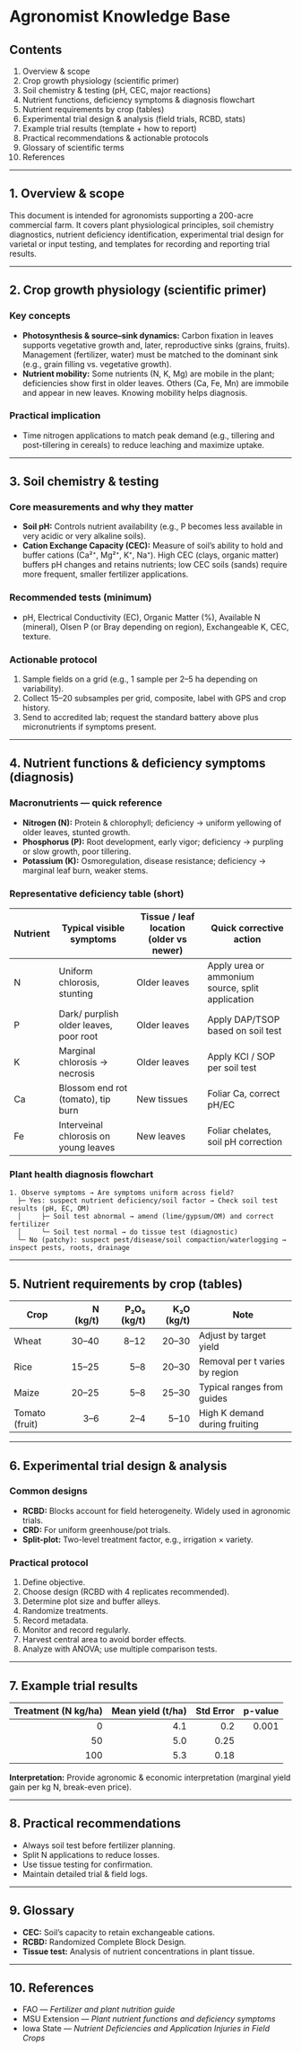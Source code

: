 # Agronomist Knowledge Base

## Contents
1. Overview & scope  
2. Crop growth physiology (scientific primer)  
3. Soil chemistry & testing (pH, CEC, major reactions)  
4. Nutrient functions, deficiency symptoms & diagnosis flowchart  
5. Nutrient requirements by crop (tables)  
6. Experimental trial design & analysis (field trials, RCBD, stats)  
7. Example trial results (template + how to report)  
8. Practical recommendations & actionable protocols  
9. Glossary of scientific terms  
10. References

---

## 1. Overview & scope
This document is intended for agronomists supporting a 200-acre commercial farm. It covers plant physiological principles, soil chemistry diagnostics, nutrient deficiency identification, experimental trial design for varietal or input testing, and templates for recording and reporting trial results.

---

## 2. Crop growth physiology (scientific primer)
### Key concepts
- **Photosynthesis & source–sink dynamics:** Carbon fixation in leaves supports vegetative growth and, later, reproductive sinks (grains, fruits). Management (fertilizer, water) must be matched to the dominant sink (e.g., grain filling vs. vegetative growth).
- **Nutrient mobility:** Some nutrients (N, K, Mg) are mobile in the plant; deficiencies show first in older leaves. Others (Ca, Fe, Mn) are immobile and appear in new leaves. Knowing mobility helps diagnosis.

### Practical implication
- Time nitrogen applications to match peak demand (e.g., tillering and post-tillering in cereals) to reduce leaching and maximize uptake.

---

## 3. Soil chemistry & testing
### Core measurements and why they matter
- **Soil pH:** Controls nutrient availability (e.g., P becomes less available in very acidic or very alkaline soils).
- **Cation Exchange Capacity (CEC):** Measure of soil’s ability to hold and buffer cations (Ca²⁺, Mg²⁺, K⁺, Na⁺). High CEC (clays, organic matter) buffers pH changes and retains nutrients; low CEC soils (sands) require more frequent, smaller fertilizer applications.

### Recommended tests (minimum)
- pH, Electrical Conductivity (EC), Organic Matter (%), Available N (mineral), Olsen P (or Bray depending on region), Exchangeable K, CEC, texture.

### Actionable protocol
1. Sample fields on a grid (e.g., 1 sample per 2–5 ha depending on variability).  
2. Collect 15–20 subsamples per grid, composite, label with GPS and crop history.  
3. Send to accredited lab; request the standard battery above plus micronutrients if symptoms present.

---

## 4. Nutrient functions & deficiency symptoms (diagnosis)
### Macronutrients — quick reference
- **Nitrogen (N):** Protein & chlorophyll; deficiency → uniform yellowing of older leaves, stunted growth.  
- **Phosphorus (P):** Root development, early vigor; deficiency → purpling or slow growth, poor tillering.  
- **Potassium (K):** Osmoregulation, disease resistance; deficiency → marginal leaf burn, weaker stems.

### Representative deficiency table (short)
| Nutrient | Typical visible symptoms | Tissue / leaf location (older vs newer) | Quick corrective action |
|----------|--------------------------|------------------------------------------|-------------------------|
| N        | Uniform chlorosis, stunting | Older leaves                              | Apply urea or ammonium source, split application |
| P        | Dark/ purplish older leaves, poor root | Older leaves                              | Apply DAP/TSOP based on soil test |
| K        | Marginal chlorosis → necrosis | Older leaves                              | Apply KCl / SOP per soil test |
| Ca       | Blossom end rot (tomato), tip burn | New tissues                               | Foliar Ca, correct pH/EC |
| Fe       | Interveinal chlorosis on young leaves | New leaves                                | Foliar chelates, soil pH correction |

### Plant health diagnosis flowchart
```
1. Observe symptoms → Are symptoms uniform across field?
  ├─ Yes: suspect nutrient deficiency/soil factor → Check soil test results (pH, EC, OM)
  │     ├─ Soil test abnormal → amend (lime/gypsum/OM) and correct fertilizer
  │     └─ Soil test normal → do tissue test (diagnostic)
  └─ No (patchy): suspect pest/disease/soil compaction/waterlogging → inspect pests, roots, drainage
```

---

## 5. Nutrient requirements by crop (tables)
| Crop  | N (kg/t) | P₂O₅ (kg/t) | K₂O (kg/t) | Note |
|-------|----------:|------------:|-----------:|------|
| Wheat | 30–40    | 8–12        | 20–30      | Adjust by target yield |
| Rice  | 15–25    | 5–8         | 20–30      | Removal per t varies by region |
| Maize | 20–25    | 5–8         | 25–30      | Typical ranges from guides |
| Tomato (fruit) | 3–6 | 2–4 | 5–10 | High K demand during fruiting |

---

## 6. Experimental trial design & analysis
### Common designs
- **RCBD:** Blocks account for field heterogeneity. Widely used in agronomic trials.
- **CRD:** For uniform greenhouse/pot trials.
- **Split-plot:** Two-level treatment factor, e.g., irrigation × variety.

### Practical protocol
1. Define objective.
2. Choose design (RCBD with 4 replicates recommended).
3. Determine plot size and buffer alleys.
4. Randomize treatments.
5. Record metadata.
6. Monitor and record regularly.
7. Harvest central area to avoid border effects.
8. Analyze with ANOVA; use multiple comparison tests.

---

## 7. Example trial results
| Treatment (N kg/ha) | Mean yield (t/ha) | Std Error | p-value |
|---------------------:|------------------:|----------:|--------:|
| 0 | 4.1 | 0.2 | 0.001 |
| 50 | 5.0 | 0.25 |        |
| 100 | 5.3 | 0.18 |        |

**Interpretation:** Provide agronomic & economic interpretation (marginal yield gain per kg N, break-even price).

---

## 8. Practical recommendations
- Always soil test before fertilizer planning.
- Split N applications to reduce losses.
- Use tissue testing for confirmation.
- Maintain detailed trial & field logs.

---

## 9. Glossary
- **CEC:** Soil’s capacity to retain exchangeable cations.
- **RCBD:** Randomized Complete Block Design.
- **Tissue test:** Analysis of nutrient concentrations in plant tissue.

---

## 10. References
- FAO — *Fertilizer and plant nutrition guide*
- MSU Extension — *Plant nutrient functions and deficiency symptoms*
- Iowa State — *Nutrient Deficiencies and Application Injuries in Field Crops*
